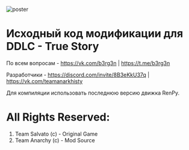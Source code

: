 ![poster](https://github.com/b3rg3n/ts/assets/124900745/8d3a40a6-1d0a-497e-a39f-139e806fd2ea)
# Исходный код модификации для DDLC - True Story
 
По всем вопросам - https://vk.com/b3rg3n | https://t.me/b3rg3n

Разработчики - https://discord.com/invite/8B3eKkU37q | https://vk.com/teamanarkhisty

Для компиляции использовать последнюю версию движка RenPy.

# All Rights Reserved:
1. Team Salvato (c) - Original Game
2. Team Anarchy (c) - Mod Source
